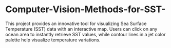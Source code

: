 # Computer-Vision-Methods-for-SST-
This project provides an innovative tool for visualizing Sea Surface Temperature (SST) data with an interactive map. Users can click on any ocean area to instantly retrieve SST values, while contour lines in a jet color palette help visualize temperature variations.
